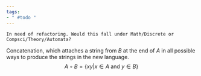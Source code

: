 ```yaml
---
tags:
- " #todo "
---
```


```ad-caution
In need of refactoring. Would this fall under Math/Discrete or Compsci/Theory/Automata?
```

Concatenation, which attaches a string from $B$ at the end of $A$ in all possible ways to produce the strings in the new language. $$A \circ B = \{xy|x\in A \text{ and } y\in B\}$$ <!--SR:!2024-01-02,225,314-->